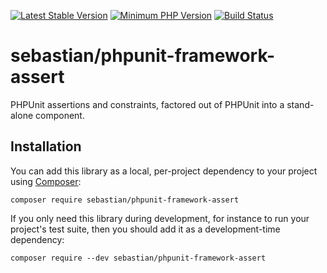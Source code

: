 [![Latest Stable Version](https://img.shields.io/packagist/v/sebastian/phpunit-framework-assert.svg?style=flat-square)](https://packagist.org/packages/sebastian/phpunit-framework-assert)
[![Minimum PHP Version](https://img.shields.io/badge/php-%5E7.1-8892BF.svg?style=flat-square)](https://php.net/)
[![Build Status](https://img.shields.io/travis/sebastianbergmann/phpunit-framework-assert/master.svg?style=flat-square)](https://phpunit.de/build-status.html)

# sebastian/phpunit-framework-assert

PHPUnit assertions and constraints, factored out of PHPUnit into a stand-alone component.

## Installation

You can add this library as a local, per-project dependency to your project using [Composer](https://getcomposer.org/):

    composer require sebastian/phpunit-framework-assert

If you only need this library during development, for instance to run your project's test suite, then you should add it as a development-time dependency:

    composer require --dev sebastian/phpunit-framework-assert
